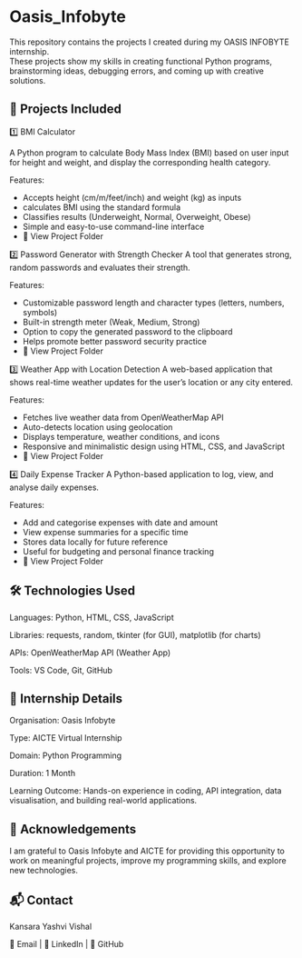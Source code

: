 # Oasis_Infobyte
This repository contains the projects I created during my OASIS INFOBYTE internship.  
These projects show my skills in creating functional Python programs, brainstorming ideas, debugging errors, and coming up with creative solutions.

## 📂 Projects Included

1️⃣ BMI Calculator

A Python program to calculate Body Mass Index (BMI) based on user input for height and weight, and display the corresponding health category.

Features:

- Accepts height (cm/m/feet/inch) and weight (kg) as inputs
- calculates BMI using the standard formula
- Classifies results (Underweight, Normal, Overweight, Obese)
- Simple and easy-to-use command-line interface
- 🔗 View Project Folder

2️⃣ Password Generator with Strength Checker
A tool that generates strong, random passwords and evaluates their strength.

Features:
- Customizable password length and character types (letters, numbers, symbols)
- Built-in strength meter (Weak, Medium, Strong)
- Option to copy the generated password to the clipboard
- Helps promote better password security practice
- 🔗 View Project Folder

3️⃣ Weather App with Location Detection
A web-based application that shows real-time weather updates for the user’s location or any city entered.

Features:

- Fetches live weather data from OpenWeatherMap API
- Auto-detects location using geolocation
- Displays temperature, weather conditions, and icons
- Responsive and minimalistic design using HTML, CSS, and JavaScript
- 🔗 View Project Folder

4️⃣ Daily Expense Tracker
A Python-based application to log, view, and analyse daily expenses.

Features:

- Add and categorise expenses with date and amount
- View expense summaries for a specific time
- Stores data locally for future reference
- Useful for budgeting and personal finance tracking
- 🔗 View Project Folder

## 🛠️ Technologies Used

Languages: Python, HTML, CSS, JavaScript

Libraries: requests, random, tkinter (for GUI), matplotlib (for charts)

APIs: OpenWeatherMap API (Weather App)

Tools: VS Code, Git, GitHub

## 🎯 Internship Details

Organisation: Oasis Infobyte

Type: AICTE Virtual Internship

Domain: Python Programming

Duration: 1 Month

Learning Outcome: Hands-on experience in coding, API integration, data visualisation, and building real-world applications.

## 🤝 Acknowledgements

I am grateful to Oasis Infobyte and AICTE for providing this opportunity to work on meaningful projects, improve my programming skills, and explore new technologies.

## 📬 Contact

Kansara Yashvi Vishal

📧 Email | 💼 LinkedIn | 🔗 GitHub
